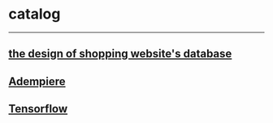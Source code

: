 

# catalog 

------

## [the design of shopping website's database](database.md)
## [Adempiere](Adempiere.md)
## [Tensorflow](Tensorflow.md)



